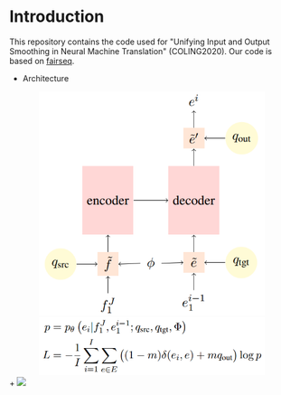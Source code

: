 # Introduction
This repository contains the code used for "Unifying Input and Output Smoothing in Neural Machine Translation" (COLING2020). Our code is based on
[fairseq](https://github.com/pytorch/fairseq).

* Architecture
<div align=center>
<img src="./images/arch.png"/ width="400px"> <br/>
<img src="./images/formula.png"/ width="400px">
</div>
    + <img src="https://render.githubusercontent.com/render/math?math=q^{src}">


